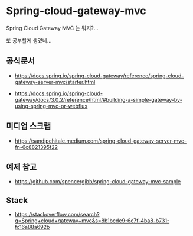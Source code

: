 # Spring-cloud-gateway-mvc

Spring Cloud Gateway MVC 는 뭐지?...

또 공부할게 생겼네...

## 공식문서
- https://docs.spring.io/spring-cloud-gateway/reference/spring-cloud-gateway-server-mvc/starter.html

- https://docs.spring.io/spring-cloud-gateway/docs/3.0.2/reference/html/#building-a-simple-gateway-by-using-spring-mvc-or-webflux


## 미디엄 스크랩
- https://sandipchitale.medium.com/spring-cloud-gateway-server-mvc-fn-6c8821395f22

## 예제 참고
- https://github.com/spencergibb/spring-cloud-gateway-mvc-sample


## Stack
- https://stackoverflow.com/search?q=Spring+cloud+gateway+mvc&s=8b1bcde9-6c7f-4ba8-b731-fc16a88a692b
